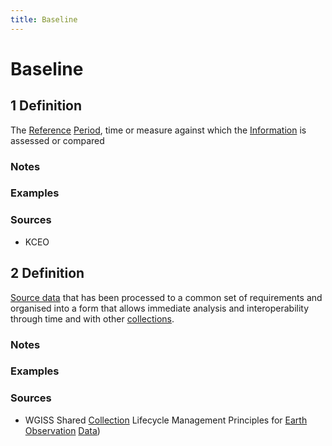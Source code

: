 ```yaml
---
title: Baseline
---
```


# Baseline

## 1 Definition

The [Reference](../reference) [Period](../period), time or measure against which the [Information](../information) is assessed or compared

### Notes 

### Examples 

### Sources
- KCEO

## 2 Definition
[Source data](../source_data) that has been processed to a common set of requirements and organised into a form that allows immediate analysis and interoperability through time and with other [collections](../collection).

### Notes

### Examples

### Sources
- WGISS Shared [Collection](../collection) Lifecycle Management Principles for [Earth Observation](../earth_observation) [Data](../data))
